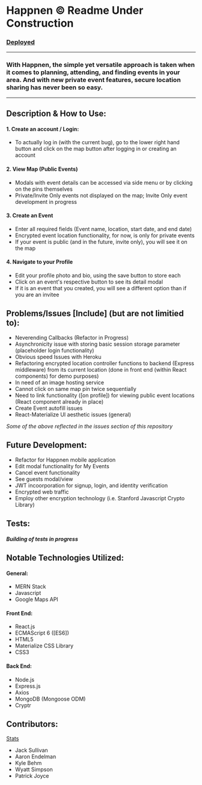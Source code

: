 # Happnen © Readme Under Construction
### [Deployed](https://aqueous-earth-83627.herokuapp.com/mapdisplay) 

---

### With Happnen, the simple yet versatile approach is taken when it comes to planning, attending, and finding events in your area. And with  new private event features, secure location sharing has never been so easy. 

---

## Description & How to Use:


#### 1. Create an account / Login:
* To actually log in (with the current bug), go to the lower right hand button
and click on the map button after logging in or 
creating an account

#### 2. View Map (Public Events)
 * Modals with event details can be accessed via side menu or by clicking on the pins themselves
 * Private/Invite Only events not displayed on the map; Invite Only event development in progress

#### 3. Create an Event
 * Enter all required fields (Event name, location, start date, and end date)
 * Encrypted event location functionality, for now, is only for private events
 * If your event is public (and in the future, invite only), you will see it on the map

 #### 4. Navigate to your Profile
 * Edit your profile photo and bio, using the save button to store each
 * Click on an event's respective button to see its detail modal
 * If it is an event that you created, you will see a different option than if you are an invitee 

## Problems/Issues [Include] (but are not limitied to):
* Neverending Callbacks (Refactor in Progress)
* Asynchronicity issue with storing basic session storage parameter (placeholder login functionality)
* Obvious speed Issues with Heroku
* Refactoring encrypted location controller functions to backend (Express middleware) from its current location (done in front end (within React components) for demo purposes)
* In need of an image hosting service
* Cannot click on same map pin twice sequentially
* Need to link functionality ([on profile]) for viewing public event locations (React component already in place)
* Create Event autofill issues
* React-Materialize UI aesthetic issues (general)

_Some of the above reflected in the issues section of this repository_

## Future Development:
* Refactor for Happnen mobile application
* Edit modal functionality for My Events
* Cancel event functionality
* See guests modal/view
* JWT incoorporation for signup, login, and identity verification
* Encrypted web traffic 
* Employ other encryption technology (i.e. Stanford Javascript Crypto Library)

## Tests:
##### _Building of tests in progress_ 

## Notable Technologies Utilized:

#### General: 
* MERN Stack
* Javascript
* Google Maps API <br/>

#### Front End: 
* React.js
* ECMAScript 6 ([ES6])
* HTML5
* Materialize CSS Library
* CSS3

#### Back End:
* Node.js
* Express.js
* Axios
* MongoDB (Mongoose ODM)
* Cryptr



## Contributors:
[Stats](https://github.com/thesullivantage/Happnen/graphs/contributors)
* Jack Sullivan
* Aaron Endelman
* Kyle Behm
* Wyatt Simpson
* Patrick Joyce
